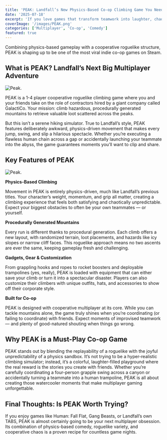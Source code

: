 ```yaml
---
title: 'PEAK: Landfall’s New Physics-Based Co-op Climbing Game You Need to Try'
date: '2025-07-18'
excerpt: 'If you love games that transform teamwork into laughter, chaos, and unforgettable moments, get ready for PEAK.'
coverImage: '/images/PEAK.png'
categories: ['Multiplayer', 'Co-op', 'Comedy']
featured: true
---
```


Combining physics-based gameplay with a cooperative roguelike structure, PEAK is shaping up to be one of the most viral indie co-op games on Steam.

## What is PEAK? Landfall’s Next Big Multiplayer Adventure

![Peak.](/images/PEAK.png)

PEAK is a 1-4 player cooperative roguelike climbing game where you and your friends take on the role of contractors hired by a giant company called GalactiCo. Your mission: climb hazardous, procedurally generated mountains to retrieve valuable loot scattered across the peaks.

But this isn’t a serene hiking simulator. True to Landfall’s style, PEAK features deliberately awkward, physics-driven movement that makes every jump, swing, and slip a hilarious spectacle. Whether you’re executing a flawless human chain across a gap or accidentally launching your teammate into the abyss, the game guarantees moments you’ll want to clip and share.

## Key Features of PEAK

![Peak.](/images/PEAK2.webp)

**Physics-Based Climbing**

Movement in PEAK is entirely physics-driven, much like Landfall’s previous titles. Your character’s weight, momentum, and grip all matter, creating a climbing experience that feels both satisfying and chaotically unpredictable. Expect your biggest obstacles to often be your own teammates — or yourself.

**Procedurally Generated Mountains**

Every run is different thanks to procedural generation. Each climb offers a new layout, with randomized terrain, loot placements, and hazards like icy slopes or narrow cliff faces. This roguelike approach means no two ascents are ever the same, keeping gameplay fresh and challenging.

**Gadgets, Gear & Customization**

From grappling hooks and ropes to rocket boosters and deployable trampolines (yes, really), PEAK is loaded with equipment that can either save your climb or turn it into a spectacular disaster. Players can also customize their climbers with unique outfits, hats, and accessories to show off their corporate style.

**Built for Co-op**

PEAK is designed with cooperative multiplayer at its core. While you can tackle mountains alone, the game truly shines when you’re coordinating (or failing to coordinate) with friends. Expect moments of improvised teamwork — and plenty of good-natured shouting when things go wrong.

## Why PEAK is a Must-Play Co-op Game
PEAK stands out by blending the replayability of a roguelike with the joyful unpredictability of a physics sandbox. It’s not trying to be a hyper-realistic climbing simulator; instead, it’s a colorful, laughter-filled playground where the real reward is the stories you create with friends. Whether you’re carefully coordinating a four-person grapple swing across a canyon or accidentally turning a teammate into a human trampoline, PEAK is all about creating those watercooler moments that make multiplayer gaming unforgettable.

## Final Thoughts: Is PEAK Worth Trying?
If you enjoy games like Human: Fall Flat, Gang Beasts, or Landfall’s own TABS, PEAK is almost certainly going to be your next multiplayer obsession. Its combination of physics-based comedy, roguelike variety, and cooperative chaos is a proven recipe for countless game nights.